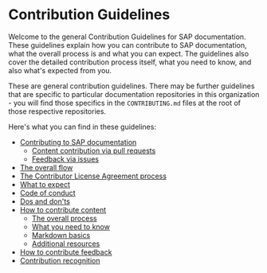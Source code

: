 # Contribution Guidelines

Welcome to the general Contribution Guidelines for SAP documentation. These guidelines explain how you can contribute to SAP documentation, what the overall process is and what you can expect. The guidelines also cover the detailed contribution process itself, what you need to know, and also what's expected from you.

These are general contribution guidelines. There may be further guidelines that are specific to particular documentation repositories in this organization - you will find those specifics in the `CONTRIBUTING.md` files at the root of those respective repositories.

Here's what you can find in these guidelines:

- [Contributing to SAP documentation](contributing/)
  - [Content contribution via pull requests](contributing/content.md)
  - [Feedback via issues](contributing/feedback.md)
- [The overall flow](flow.md)
- [The Contributor License Agreement process](cla.md)
- [What to expect](what-to-expect.md)
- [Code of conduct](code-of-conduct.md)
- [Dos and don'ts](dos-and-donts.md)
- [How to contribute content](content-contribution/)
  - [The overall process](content-contribution/overall-process.md)
  - [What you need to know](content-contribution/need-to-know.md)
  - [Markdown basics](content-contribution/markdown-basics.md)
  - [Additional resources](content-contribution/additional-resources.md)
- [How to contribute feedback](feedback-contribution/)
- [Contribution recognition](recognition.md)

